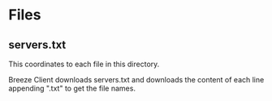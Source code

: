 # Files
## servers.txt

This coordinates to each file in this directory.

Breeze Client downloads servers.txt and downloads the content of each line appending ".txt" to get the file names.
